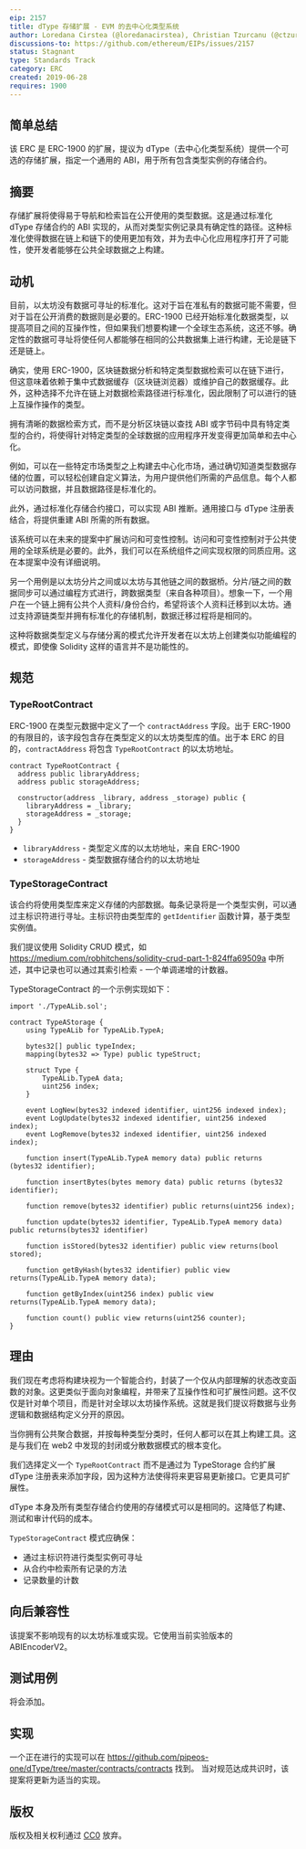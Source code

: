 ```yaml
---
eip: 2157
title: dType 存储扩展 - EVM 的去中心化类型系统
author: Loredana Cirstea (@loredanacirstea), Christian Tzurcanu (@ctzurcanu)
discussions-to: https://github.com/ethereum/EIPs/issues/2157
status: Stagnant
type: Standards Track
category: ERC
created: 2019-06-28
requires: 1900
---
```


## 简单总结

该 ERC 是 ERC-1900 的扩展，提议为 dType（去中心化类型系统）提供一个可选的存储扩展，指定一个通用的 ABI，用于所有包含类型实例的存储合约。

## 摘要

存储扩展将使得易于导航和检索旨在公开使用的类型数据。这是通过标准化 dType 存储合约的 ABI 实现的，从而对类型实例记录具有确定性的路径。这种标准化使得数据在链上和链下的使用更加有效，并为去中心化应用程序打开了可能性，使开发者能够在公共全球数据之上构建。

## 动机

目前，以太坊没有数据可寻址的标准化。这对于旨在准私有的数据可能不需要，但对于旨在公开消费的数据则是必要的。ERC-1900 已经开始标准化数据类型，以提高项目之间的互操作性，但如果我们想要构建一个全球生态系统，这还不够。确定性的数据可寻址将使任何人都能够在相同的公共数据集上进行构建，无论是链下还是链上。

确实，使用 ERC-1900，区块链数据分析和特定类型数据检索可以在链下进行，但这意味着依赖于集中式数据缓存（区块链浏览器）或维护自己的数据缓存。此外，这种选择不允许在链上对数据检索路径进行标准化，因此限制了可以进行的链上互操作操作的类型。

拥有清晰的数据检索方式，而不是分析区块链以查找 ABI 或字节码中具有特定类型的合约，将使得针对特定类型的全球数据的应用程序开发变得更加简单和去中心化。

例如，可以在一些特定市场类型之上构建去中心化市场，通过确切知道类型数据存储的位置，可以轻松创建自定义算法，为用户提供他们所需的产品信息。每个人都可以访问数据，并且数据路径是标准化的。

此外，通过标准化存储合约接口，可以实现 ABI 推断。通用接口与 dType 注册表结合，将提供重建 ABI 所需的所有数据。

该系统可以在未来的提案中扩展访问和可变性控制。访问和可变性控制对于公共使用的全球系统是必要的。此外，我们可以在系统组件之间实现权限的同质应用。这在本提案中没有详细说明。

另一个用例是以太坊分片之间或以太坊与其他链之间的数据桥。分片/链之间的数据同步可以通过编程方式进行，跨数据类型（来自各种项目）。想象一下，一个用户在一个链上拥有公共个人资料/身份合约，希望将该个人资料迁移到以太坊。通过支持源链类型并拥有标准化的存储机制，数据迁移过程将是相同的。

这种将数据类型定义与存储分离的模式允许开发者在以太坊上创建类似功能编程的模式，即使像 Solidity 这样的语言并不是功能性的。

## 规范

### TypeRootContract

ERC-1900 在类型元数据中定义了一个 `contractAddress` 字段。出于 ERC-1900 的有限目的，该字段包含存在类型定义的以太坊类型库的值。出于本 ERC 的目的，`contractAddress` 将包含 `TypeRootContract` 的以太坊地址。

```solidity
contract TypeRootContract {
  address public libraryAddress;
  address public storageAddress;

  constructor(address _library, address _storage) public {
    libraryAddress = _library;
    storageAddress = _storage;
  }
}
```

- `libraryAddress` - 类型定义库的以太坊地址，来自 ERC-1900
- `storageAddress` - 类型数据存储合约的以太坊地址


### TypeStorageContract

该合约将使用类型库来定义存储的内部数据。每条记录将是一个类型实例，可以通过主标识符进行寻址。主标识符由类型库的 `getIdentifier` 函数计算，基于类型实例值。

我们提议使用 Solidity CRUD 模式，如 https://medium.com/robhitchens/solidity-crud-part-1-824ffa69509a 中所述，其中记录也可以通过其索引检索 - 一个单调递增的计数器。

TypeStorageContract 的一个示例实现如下：

```solidity
import './TypeALib.sol';

contract TypeAStorage {
    using TypeALib for TypeALib.TypeA;

    bytes32[] public typeIndex;
    mapping(bytes32 => Type) public typeStruct;

    struct Type {
        TypeALib.TypeA data;
        uint256 index;
    }

    event LogNew(bytes32 indexed identifier, uint256 indexed index);
    event LogUpdate(bytes32 indexed identifier, uint256 indexed index);
    event LogRemove(bytes32 indexed identifier, uint256 indexed index);

    function insert(TypeALib.TypeA memory data) public returns (bytes32 identifier);

    function insertBytes(bytes memory data) public returns (bytes32 identifier);

    function remove(bytes32 identifier) public returns(uint256 index);

    function update(bytes32 identifier, TypeALib.TypeA memory data) public returns(bytes32 identifier)

    function isStored(bytes32 identifier) public view returns(bool stored);

    function getByHash(bytes32 identifier) public view returns(TypeALib.TypeA memory data);

    function getByIndex(uint256 index) public view returns(TypeALib.TypeA memory data);

    function count() public view returns(uint256 counter);
}
```

## 理由

我们现在考虑将构建块视为一个智能合约，封装了一个仅从内部理解的状态改变函数的对象。这更类似于面向对象编程，并带来了互操作性和可扩展性问题。这不仅仅是针对单个项目，而是针对全球以太坊操作系统。这就是我们提议将数据与业务逻辑和数据结构定义分开的原因。

当你拥有公共聚合数据，并按每种类型分类时，任何人都可以在其上构建工具。这是与我们在 web2 中发现的封闭或分散数据模式的根本变化。

我们选择定义一个 `TypeRootContract` 而不是通过为 TypeStorage 合约扩展 dType 注册表来添加字段，因为这种方法使得将来更容易更新接口。它更具可扩展性。

dType 本身及所有类型存储合约使用的存储模式可以是相同的。这降低了构建、测试和审计代码的成本。

`TypeStorageContract` 模式应确保：
- 通过主标识符进行类型实例可寻址
- 从合约中检索所有记录的方法
- 记录数量的计数


## 向后兼容性

该提案不影响现有的以太坊标准或实现。它使用当前实验版本的 ABIEncoderV2。

## 测试用例

将会添加。

## 实现

一个正在进行的实现可以在 https://github.com/pipeos-one/dType/tree/master/contracts/contracts 找到。
当对规范达成共识时，该提案将更新为适当的实现。


## 版权
版权及相关权利通过 [CC0](../LICENSE.md) 放弃。